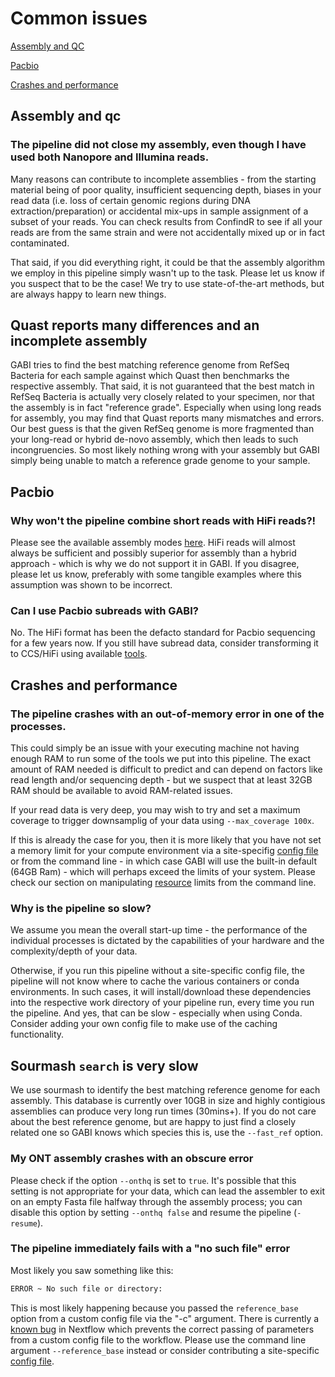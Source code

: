 # Common issues

[Assembly and QC](#assembly-and-qc)

[Pacbio](#pacbio)

[Crashes and performance](#crashes-and-performance)

## Assembly and qc

### The pipeline did not close my assembly, even though I have used both Nanopore and Illumina reads. 

Many reasons can contribute to incomplete assemblies - from the starting material being of poor quality, insufficient sequencing depth, biases in your read data (i.e. loss of certain genomic regions during DNA extraction/preparation) or accidental mix-ups in sample assignment  of a subset of your reads. You can check results from ConfindR to see if all your reads are from the same strain and were not accidentally mixed up or in fact contaminated. 

That said, if you did everything right, it could be that the assembly algorithm we employ in this pipeline simply wasn't up to the task. Please let us know if you suspect that to be the case! We try to use state-of-the-art methods, but are always happy to learn new things. 

## Quast reports many differences and an incomplete assembly

GABI tries to find the best matching reference genome from RefSeq Bacteria for each sample against which Quast then benchmarks the respective assembly. That said, it is not guaranteed that the best match in RefSeq Bacteria is actually very closely related to your specimen, nor that the assembly is in fact "reference grade". Especially when using long reads for assembly, you may find that Quast reports many mismatches and errors. Our best guess is that the given RefSeq genome is more fragmented than your long-read or hybrid de-novo assembly, which then leads to such incongruencies. So most likely nothing wrong with your assembly but GABI simply being unable to match a reference grade genome to your sample. 

## Pacbio

### Why won't the pipeline combine short reads with HiFi reads?!

Please see the available assembly modes [here](usage.md#choosing-an-assembly-method). HiFi reads will almost always be sufficient and possibly superior for assembly than a hybrid approach - which is why we do not support it in GABI. If you disagree, please let us know, preferably with some tangible examples where this assumption was shown to be incorrect. 

### Can I use Pacbio subreads with GABI?

No. The HiFi format has been the defacto standard for Pacbio sequencing for a few years now. If you still have subread data, consider transforming it to CCS/HiFi using available [tools](https://ccs.how/). 

## Crashes and performance

### The pipeline crashes with an out-of-memory error in one of the processes. 

This could simply be an issue with your executing machine not having enough RAM to run some of the tools we put into this pipeline. The exact amount of RAM needed is difficult to predict and can depend on factors like read length and/or sequencing depth - but we suspect that at least 32GB RAM should be available to avoid RAM-related issues. 

If your read data is very deep, you may wish to try and set a maximum coverage to trigger downsamplig of your data using `--max_coverage 100x`.

If this is already the case for you, then it is more likely that you have not set a memory limit for your compute environment via a site-specifig [config file](https://github.com/bio-raum/nf-configs/) or from the command line - in which case GABI will use the built-in default (64GB Ram) - which will perhaps exceed the limits of your system. Please check our section on manipulating [resource](usage.md#resources) limits from the command line. 

### Why is the pipeline so slow?

We assume you mean the overall start-up time - the performance of the individual processes is dictated by the capabilities of your hardware and the complexity/depth of your data. 

Otherwise, if you run this pipeline without a site-specific config file, the pipeline will not know where to cache the various containers or conda environments. In such cases, it will install/download these dependencies into the respective work directory of your pipeline run, every time you run the pipeline. And yes, that can be slow - especially when using Conda. Consider adding your own config file to make use of the caching functionality.

## Sourmash `search` is very slow

We use sourmash to identify the best matching reference genome for each assembly. This database is currently over 10GB in size and highly contigious assemblies can produce very long run times (30mins+). If you do not care about the best reference genome, but are happy to just find a closely related one so GABI knows which species this is, use the `--fast_ref` option. 

### My ONT assembly crashes with an obscure error

Please check if the option `--onthq` is set to `true`. It's possible that this setting is not appropriate for your data, which can lead the assembler to exit on an empty Fasta file halfway through the assembly process; you can disable this option by setting `--onthq false` and resume the pipeline (`-resume`).

### The pipeline immediately fails with a "no such file" error

Most likely you saw something like this:

```bash
ERROR ~ No such file or directory: 
```

This is most likely happening because you passed the `reference_base` option from a custom config file via the "-c" argument. There is currently a [known bug](https://github.com/nextflow-io/nextflow/issues/2662) in Nextflow which prevents the correct passing of parameters from a custom config file to the workflow. Please use the command line argument `--reference_base` instead or consider contributing a site-specific [config file](https://github.com/bio-raum/nf-configs). 
